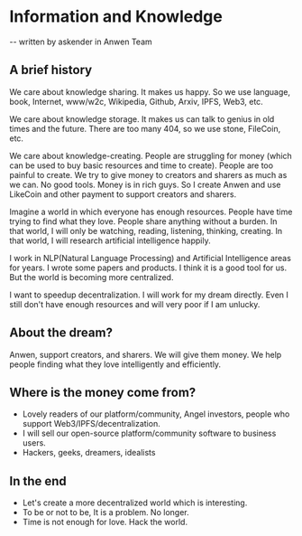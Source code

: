 # Information and Knowledge

-- written by askender in Anwen Team

## A brief history

We care about knowledge sharing. It makes us happy. So we use language, book, Internet, www/w2c, Wikipedia, Github, Arxiv, IPFS, Web3, etc.

We care about knowledge storage. It makes us can talk to genius in old times and the future. There are too many 404, so we use stone, FileCoin, etc.

We care about knowledge-creating. People are struggling for money (which can be used to buy basic resources and time to create). People are too painful to create. We try to give money to creators and sharers as much as we can. No good tools. Money is in rich guys. So I create Anwen and use LikeCoin and other payment to support creators and sharers.

Imagine a world in which everyone has enough resources. People have time trying to find what they love. People share anything without a burden. In that world, I will only be watching, reading, listening, thinking, creating. In that world, I will research artificial intelligence happily.

I work in NLP(Natural Language Processing) and Artificial Intelligence areas for years. I wrote some papers and products. I think it is a good tool for us. But the world is becoming more centralized.

I want to speedup decentralization. I will work for my dream directly. Even I still don't have enough resources and will very poor if I am unlucky.

## About the dream? 
Anwen, support creators, and sharers. We will give them money. We help people finding what they love intelligently and efficiently.

## Where is the money come from?
- Lovely readers of our platform/community, Angel investors, people who support Web3/IPFS/decentralization.
- I will sell our open-source platform/community software to business users.
- Hackers, geeks, dreamers, idealists

## In the end
- Let's create a more decentralized world which is interesting.
- To be or not to be, It is a problem. No longer.
- Time is not enough for love. Hack the world.
